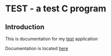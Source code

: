 # TEST - a test C program

## Introduction

This is documentation for my [test](https://github.com/danameme/test) application

Documentation is located [here](https://github.com/danameme/test/html/index.html)
